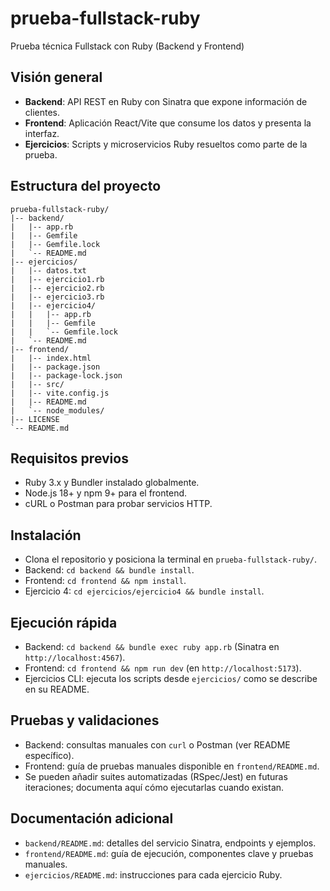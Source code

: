 # prueba-fullstack-ruby
Prueba técnica Fullstack con Ruby (Backend y Frontend)

## Visión general
- **Backend**: API REST en Ruby con Sinatra que expone información de clientes.
- **Frontend**: Aplicación React/Vite que consume los datos y presenta la interfaz.
- **Ejercicios**: Scripts y microservicios Ruby resueltos como parte de la prueba.

## Estructura del proyecto

```
prueba-fullstack-ruby/
|-- backend/
|   |-- app.rb
|   |-- Gemfile
|   |-- Gemfile.lock
|   `-- README.md
|-- ejercicios/
|   |-- datos.txt
|   |-- ejercicio1.rb
|   |-- ejercicio2.rb
|   |-- ejercicio3.rb
|   |-- ejercicio4/
|   |   |-- app.rb
|   |   |-- Gemfile
|   |   `-- Gemfile.lock
|   `-- README.md
|-- frontend/
|   |-- index.html
|   |-- package.json
|   |-- package-lock.json
|   |-- src/
|   |-- vite.config.js
|   |-- README.md
|   `-- node_modules/
|-- LICENSE
`-- README.md
```

## Requisitos previos
- Ruby 3.x y Bundler instalado globalmente.
- Node.js 18+ y npm 9+ para el frontend.
- cURL o Postman para probar servicios HTTP.

## Instalación
- Clona el repositorio y posiciona la terminal en `prueba-fullstack-ruby/`.
- Backend: `cd backend && bundle install`.
- Frontend: `cd frontend && npm install`.
- Ejercicio 4: `cd ejercicios/ejercicio4 && bundle install`.

## Ejecución rápida
- Backend: `cd backend && bundle exec ruby app.rb` (Sinatra en `http://localhost:4567`).
- Frontend: `cd frontend && npm run dev` (en `http://localhost:5173`).
- Ejercicios CLI: ejecuta los scripts desde `ejercicios/` como se describe en su README.

## Pruebas y validaciones
- Backend: consultas manuales con `curl` o Postman (ver README específico).
- Frontend: guía de pruebas manuales disponible en `frontend/README.md`.
- Se pueden añadir suites automatizadas (RSpec/Jest) en futuras iteraciones; documenta aquí cómo ejecutarlas cuando existan.

## Documentación adicional
- `backend/README.md`: detalles del servicio Sinatra, endpoints y ejemplos.
- `frontend/README.md`: guía de ejecución, componentes clave y pruebas manuales.
- `ejercicios/README.md`: instrucciones para cada ejercicio Ruby.

